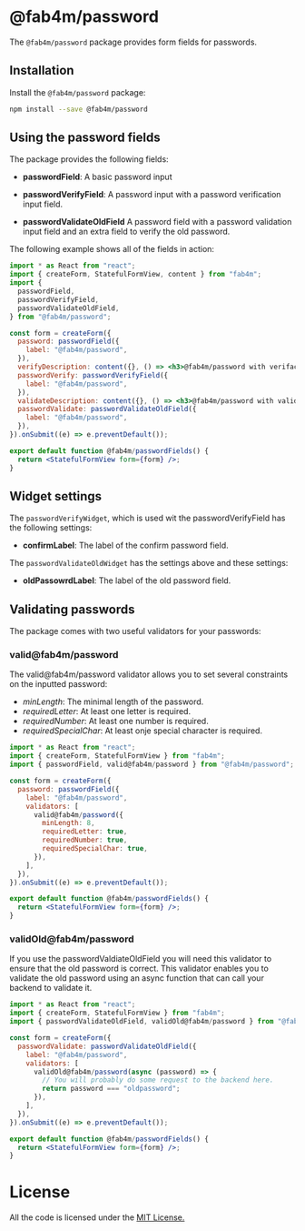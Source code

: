 # @fab4m/password

The `@fab4m/password` package provides form fields for passwords.

## Installation

Install the `@fab4m/password` package:

```bash
npm install --save @fab4m/password
```

## Using the password fields

The package provides the following fields:

* **passwordField**: A basic password input

* **passwordVerifyField**: A password input with a password verification input field.

* **passwordValidateOldField** A password field with a password validation input field and an extra field to verify the old password.

The following example shows all of the fields in action:

```jsx
import * as React from "react";
import { createForm, StatefulFormView, content } from "fab4m";
import {
  passwordField,
  passwordVerifyField,
  passwordValidateOldField,
} from "@fab4m/password";

const form = createForm({
  password: passwordField({
    label: "@fab4m/password",
  }),
  verifyDescription: content({}, () => <h3>@fab4m/password with verifaction</h3>),
  passwordVerify: passwordVerifyField({
    label: "@fab4m/password",
  }),
  validateDescription: content({}, () => <h3>@fab4m/password with validation</h3>),
  passwordValidate: passwordValidateOldField({
    label: "@fab4m/password",
  }),
}).onSubmit((e) => e.preventDefault());

export default function @fab4m/passwordFields() {
  return <StatefulFormView form={form} />;
}

```

## Widget settings

The `passwordVerifyWidget`, which is used wit the passwordVerifyField has the following settings:

* **confirmLabel**: The label of the confirm password field.

The `passwordValidateOldWidget` has the settings above and these settings:

* **oldPassowrdLabel**: The label of the old password field.

## Validating passwords

The package comes with two useful validators for your passwords:

### valid@fab4m/password

The valid@fab4m/password validator allows you to set several constraints on the inputted password:

* *minLength*: The minimal length of the password.
* *requiredLetter*: At least one letter is required.
* *requiredNumber*: At least one number is required.
* *requiredSpecialChar*: At least onje special character is required.

```jsx
import * as React from "react";
import { createForm, StatefulFormView } from "fab4m";
import { passwordField, valid@fab4m/password } from "@fab4m/password";

const form = createForm({
  password: passwordField({
    label: "@fab4m/password",
    validators: [
      valid@fab4m/password({
        minLength: 8,
        requiredLetter: true,
        requiredNumber: true,
        requiredSpecialChar: true,
      }),
    ],
  }),
}).onSubmit((e) => e.preventDefault());

export default function @fab4m/passwordFields() {
  return <StatefulFormView form={form} />;
}

```

### validOld@fab4m/password

If you use the passwordValdiateOldField you will need this validator to ensure that the old
password is correct. This validator enables you to validate the old password using an async
function that can call your backend to validate it.

```jsx
import * as React from "react";
import { createForm, StatefulFormView } from "fab4m";
import { passwordValidateOldField, validOld@fab4m/password } from "@fab4m/password";

const form = createForm({
  passwordValidate: passwordValidateOldField({
    label: "@fab4m/password",
    validators: [
      validOld@fab4m/password(async (password) => {
        // You will probably do some request to the backend here.
        return password === "oldpassword";
      }),
    ],
  }),
}).onSubmit((e) => e.preventDefault());

export default function @fab4m/passwordFields() {
  return <StatefulFormView form={form} />;
}

```

# License

All the code is licensed under the [MIT License.](LICENSE)
